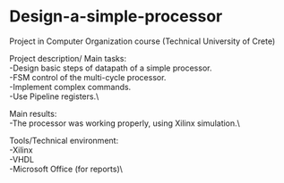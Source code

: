 # Design-a-simple-processor
Project in Computer Organization course (Technical University of Crete)

Project description/ Main tasks:\
-Design basic steps of datapath of a simple processor.\
-FSM control of the multi-cycle processor.\
-Implement complex commands.\
-Use Pipeline registers.\

Main results:\
-The processor was working properly, using Xilinx simulation.\
  
Tools/Technical environment:\
-Xilinx\
-VHDL\
-Microsoft Office (for reports)\
